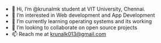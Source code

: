 - 👋 Hi, I’m @krunalmk student at VIT University, Chennai.
- 👀 I’m interested in Web development and App Development
- 🌱 I’m currently learning operating systems and its working
- 💞️ I’m looking to collaborate on open source projects
- 📫 Reach me at krunalk013@gmail.com

<!---
krunalmk/krunalmk is a ✨ special ✨ repository because its `README.md` (this file) appears on your GitHub profile.
You can click the Preview link to take a look at your changes.
--->
